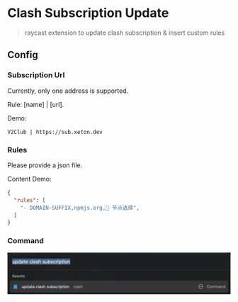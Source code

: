 # Clash Subscription Update

> raycast extension to update clash subscription & insert custom rules

## Config

### Subscription Url

Currently, only one address is supported.

Rule: [name] | [url].

Demo:

```
V2Club | https://sub.xeton.dev
```

### Rules

Please provide a json file.

Content Demo:

```json
{
  "rules": [
    "- DOMAIN-SUFFIX,npmjs.org,🚀 节点选择",
  ]
}
```

### Command

![](metadata/scr-1.png)